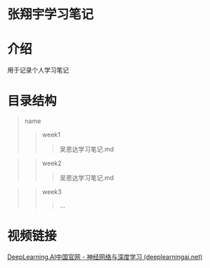 # 张翔宇学习笔记
# 介绍
用于记录个人学习笔记
# 目录结构
>name
>>week1
>>>吴恩达学习笔记.md

>>week2
>>>吴恩达学习笔记.md

>>week3
>>>...
# 视频链接
[DeepLearning.AI中国官网 - 神经网络与深度学习 (deeplearningai.net)](https://www.deeplearningai.net/courseDetail/Neural_Networks_and_DeepLearning)